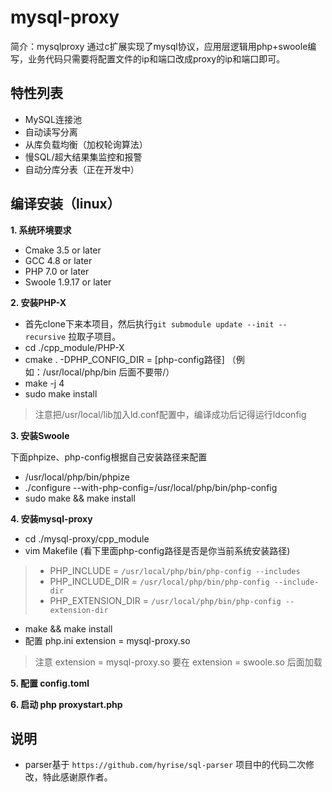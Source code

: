 # mysql-proxy 
简介：mysqlproxy 通过c扩展实现了mysql协议，应用层逻辑用php+swoole编写，业务代码只需要将配置文件的ip和端口改成proxy的ip和端口即可。

## 特性列表

* MySQL连接池
* 自动读写分离
* 从库负载均衡（加权轮询算法）
* 慢SQL/超大结果集监控和报警
* 自动分库分表（正在开发中）

## 编译安装（linux）

**1. 系统环境要求**

- Cmake 3.5 or later
- GCC 4.8  or later
- PHP 7.0  or later
- Swoole 1.9.17  or later

**2. 安装PHP-X**

- 首先clone下来本项目，然后执行`git submodule update --init --recursive` 拉取子项目。
- cd ./cpp_module/PHP-X
- cmake . -DPHP_CONFIG_DIR = [php-config路径] （例如：/usr/local/php/bin 后面不要带/）
- make -j 4
- sudo make install

> 注意把/usr/local/lib加入ld.conf配置中，编译成功后记得运行ldconfig

**3. 安装Swoole**

下面phpize、php-config根据自己安装路径来配置

- /usr/local/php/bin/phpize
- ./configure --with-php-config=/usr/local/php/bin/php-config
- sudo make && make install

**4. 安装mysql-proxy**

- cd ./mysql-proxy/cpp_module
- vim Makefile (看下里面php-config路径是否是你当前系统安装路径)

> - PHP_INCLUDE = `/usr/local/php/bin/php-config --includes`
> - PHP_INCLUDE_DIR = `/usr/local/php/bin/php-config --include-dir`
> - PHP_EXTENSION_DIR = `/usr/local/php/bin/php-config --extension-dir`

- make && make install
- 配置 php.ini extension = mysql-proxy.so

> 注意 extension = mysql-proxy.so 要在 extension = swoole.so 后面加载

**5.  配置 config.toml**

**6.  启动 php proxystart.php**

## 说明
* parser基于 `https://github.com/hyrise/sql-parser` 项目中的代码二次修改，特此感谢原作者。
